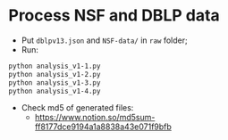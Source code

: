 # Process NSF and DBLP data

- Put `dblpv13.json` and `NSF-data/` in `raw` folder;
- Run:
```bash
python analysis_v1-1.py
python analysis_v1-2.py
python analysis_v1-3.py
python analysis_v1-4.py
```
- Check md5 of generated files:
  - https://www.notion.so/md5sum-ff8177dce9194a1a8838a43e071f9bfb
